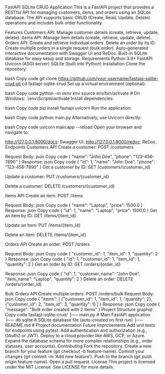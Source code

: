 FastAPI SQLite CRUD Application
This is a FastAPI project that provides a RESTful API for managing customers, items, and orders using an SQLite database. The API supports basic CRUD (Create, Read, Update, Delete) operations and includes bulk order functionality.

Features
Customers API: Manage customer details (create, retrieve, update, delete).
Items API: Manage item details (create, retrieve, update, delete).
Orders API:
Create and retrieve individual orders.
Delete an order by its ID.
Create multiple orders in a single request (bulk order).
Auto-generated interactive documentation with Swagger UI and ReDoc.
Built-in SQLite database for easy setup and storage.
Requirements
Python 3.9+
FastAPI
Uvicorn (ASGI server)
SQLite (built into Python)
Installation
Clone the repository:

bash
Copy code
git clone https://github.com/your-username/fastapi-sqlite-crud.git
cd fastapi-sqlite-crud
Set up a virtual environment (optional):

bash
Copy code
python -m venv env
source env/bin/activate  # On Windows: .\env\Scripts\activate
Install dependencies:

bash
Copy code
pip install fastapi uvicorn
Run the application:

bash
Copy code
python main.py
Alternatively, use Uvicorn directly:

bash
Copy code
uvicorn main:app --reload
Open your browser and navigate to:

http://127.0.0.1:8000/docs: Swagger UI.
http://127.0.0.1:8000/redoc: ReDoc.
Endpoints
Customers API
Create a customer: POST /customers

Request Body:
json
Copy code
{
  "name": "John Doe",
  "phone": "123-456-7890"
}
Response:
json
Copy code
{
  "id": 1,
  "name": "John Doe",
  "phone": "123-456-7890"
}
Get a customer by ID: GET /customers/{customer_id}

Update a customer: PUT /customers/{customer_id}

Delete a customer: DELETE /customers/{customer_id}

Items API
Create an item: POST /items

Request Body:
json
Copy code
{
  "name": "Laptop",
  "price": 1500.0
}
Response:
json
Copy code
{
  "id": 1,
  "name": "Laptop",
  "price": 1500.0
}
Get an item by ID: GET /items/{item_id}

Update an item: PUT /items/{item_id}

Delete an item: DELETE /items/{item_id}

Orders API
Create an order: POST /orders

Request Body:
json
Copy code
{
  "customer_id": 1,
  "item_id": 1,
  "quantity": 2
}
Response:
json
Copy code
{
  "id": 1,
  "customer_id": 1,
  "item_id": 1,
  "quantity": 2
}
Get an order by ID: GET /orders/{order_id}

Response:
json
Copy code
{
  "id": 1,
  "customer_name": "John Doe",
  "item_name": "Laptop",
  "quantity": 2
}
Delete an order: DELETE /orders/{order_id}

Bulk Orders API
Create multiple orders: POST /orders/bulk
Request Body:
json
Copy code
{
  "items": [
    {"customer_id": 1, "item_id": 1, "quantity": 2},
    {"customer_id": 2, "item_id": 3, "quantity": 1}
  ]
}
Response:
json
Copy code
{
  "message": "Bulk order created with 2 items"
}
Project Structure
graphql
Copy code
fastapi-sqlite-crud/
├── main.py           # Main FastAPI application
├── db.sqlite         # SQLite database file (auto-created on first run)
├── README.md         # Project documentation
Future Improvements
Add unit tests for endpoints using pytest.
Add authentication and authorization (e.g., OAuth2 or JWT).
Deploy to a cloud provider like AWS, GCP, or Azure.
Expand the database schema for more complex relationships (e.g., order statuses, user accounts).
Contributing
Fork the repository.
Create a new branch for your feature (git checkout -b feature-name).
Commit your changes (git commit -m 'Add new feature').
Push to the branch (git push origin feature-name).
Open a pull request.
License
This project is licensed under the MIT License. See LICENSE for more details.
